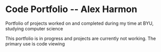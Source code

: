 # Code Portfolio -- Alex Harmon
Portfolio of projects worked on and completed during my time at BYU, studying computer science

This portfolio is in progress and projects are currently not working. The primary use is code viewing

